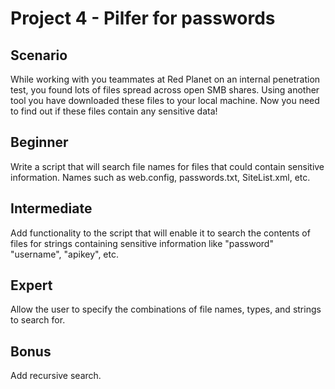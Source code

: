 # Project 4 - Pilfer for passwords

## Scenario

While working with you teammates at Red Planet on an internal penetration test, you found lots of files spread across open SMB shares. Using another tool you have downloaded these files to your local machine. Now you need to find out if these files contain any sensitive data!

## Beginner 

Write a script that will search file names for files that could contain sensitive information. Names such as web.config, passwords.txt, SiteList.xml, etc.

## Intermediate 

Add functionality to the script that will enable it to search the contents of files for strings containing sensitive information like "password" "username", "apikey", etc.

## Expert

Allow the user to specify the combinations of file names, types, and strings to search for. 

## Bonus

Add recursive search.
